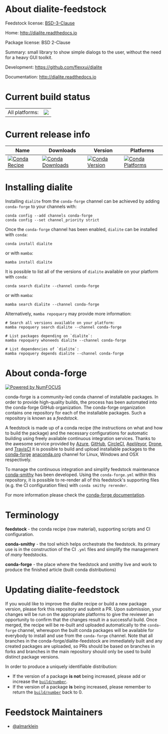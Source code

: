 About dialite-feedstock
=======================

Feedstock license: [BSD-3-Clause](https://github.com/conda-forge/dialite-feedstock/blob/main/LICENSE.txt)

Home: http://dialite.readthedocs.io

Package license: BSD 2-Clause

Summary: small library to show simple dialogs to the user, without the need for a heavy GUI toolkit.

Development: https://github.com/flexxui/dialite

Documentation: http://dialite.readthedocs.io

Current build status
====================


<table><tr><td>All platforms:</td>
    <td>
      <a href="https://dev.azure.com/conda-forge/feedstock-builds/_build/latest?definitionId=2851&branchName=main">
        <img src="https://dev.azure.com/conda-forge/feedstock-builds/_apis/build/status/dialite-feedstock?branchName=main">
      </a>
    </td>
  </tr>
</table>

Current release info
====================

| Name | Downloads | Version | Platforms |
| --- | --- | --- | --- |
| [![Conda Recipe](https://img.shields.io/badge/recipe-dialite-green.svg)](https://anaconda.org/conda-forge/dialite) | [![Conda Downloads](https://img.shields.io/conda/dn/conda-forge/dialite.svg)](https://anaconda.org/conda-forge/dialite) | [![Conda Version](https://img.shields.io/conda/vn/conda-forge/dialite.svg)](https://anaconda.org/conda-forge/dialite) | [![Conda Platforms](https://img.shields.io/conda/pn/conda-forge/dialite.svg)](https://anaconda.org/conda-forge/dialite) |

Installing dialite
==================

Installing `dialite` from the `conda-forge` channel can be achieved by adding `conda-forge` to your channels with:

```
conda config --add channels conda-forge
conda config --set channel_priority strict
```

Once the `conda-forge` channel has been enabled, `dialite` can be installed with `conda`:

```
conda install dialite
```

or with `mamba`:

```
mamba install dialite
```

It is possible to list all of the versions of `dialite` available on your platform with `conda`:

```
conda search dialite --channel conda-forge
```

or with `mamba`:

```
mamba search dialite --channel conda-forge
```

Alternatively, `mamba repoquery` may provide more information:

```
# Search all versions available on your platform:
mamba repoquery search dialite --channel conda-forge

# List packages depending on `dialite`:
mamba repoquery whoneeds dialite --channel conda-forge

# List dependencies of `dialite`:
mamba repoquery depends dialite --channel conda-forge
```


About conda-forge
=================

[![Powered by
NumFOCUS](https://img.shields.io/badge/powered%20by-NumFOCUS-orange.svg?style=flat&colorA=E1523D&colorB=007D8A)](https://numfocus.org)

conda-forge is a community-led conda channel of installable packages.
In order to provide high-quality builds, the process has been automated into the
conda-forge GitHub organization. The conda-forge organization contains one repository
for each of the installable packages. Such a repository is known as a *feedstock*.

A feedstock is made up of a conda recipe (the instructions on what and how to build
the package) and the necessary configurations for automatic building using freely
available continuous integration services. Thanks to the awesome service provided by
[Azure](https://azure.microsoft.com/en-us/services/devops/), [GitHub](https://github.com/),
[CircleCI](https://circleci.com/), [AppVeyor](https://www.appveyor.com/),
[Drone](https://cloud.drone.io/welcome), and [TravisCI](https://travis-ci.com/)
it is possible to build and upload installable packages to the
[conda-forge](https://anaconda.org/conda-forge) [anaconda.org](https://anaconda.org/)
channel for Linux, Windows and OSX respectively.

To manage the continuous integration and simplify feedstock maintenance
[conda-smithy](https://github.com/conda-forge/conda-smithy) has been developed.
Using the ``conda-forge.yml`` within this repository, it is possible to re-render all of
this feedstock's supporting files (e.g. the CI configuration files) with ``conda smithy rerender``.

For more information please check the [conda-forge documentation](https://conda-forge.org/docs/).

Terminology
===========

**feedstock** - the conda recipe (raw material), supporting scripts and CI configuration.

**conda-smithy** - the tool which helps orchestrate the feedstock.
                   Its primary use is in the construction of the CI ``.yml`` files
                   and simplify the management of *many* feedstocks.

**conda-forge** - the place where the feedstock and smithy live and work to
                  produce the finished article (built conda distributions)


Updating dialite-feedstock
==========================

If you would like to improve the dialite recipe or build a new
package version, please fork this repository and submit a PR. Upon submission,
your changes will be run on the appropriate platforms to give the reviewer an
opportunity to confirm that the changes result in a successful build. Once
merged, the recipe will be re-built and uploaded automatically to the
`conda-forge` channel, whereupon the built conda packages will be available for
everybody to install and use from the `conda-forge` channel.
Note that all branches in the conda-forge/dialite-feedstock are
immediately built and any created packages are uploaded, so PRs should be based
on branches in forks and branches in the main repository should only be used to
build distinct package versions.

In order to produce a uniquely identifiable distribution:
 * If the version of a package **is not** being increased, please add or increase
   the [``build/number``](https://docs.conda.io/projects/conda-build/en/latest/resources/define-metadata.html#build-number-and-string).
 * If the version of a package **is** being increased, please remember to return
   the [``build/number``](https://docs.conda.io/projects/conda-build/en/latest/resources/define-metadata.html#build-number-and-string)
   back to 0.

Feedstock Maintainers
=====================

* [@almarklein](https://github.com/almarklein/)

